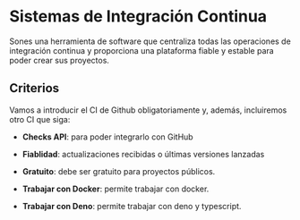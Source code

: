 # Sistemas de Integración Continua 

Sones una herramienta de software que centraliza todas las operaciones de integración continua y proporciona una plataforma fiable y estable para poder crear sus proyectos.

## Criterios 

Vamos a introducir el CI de Github obligatoriamente y, además, incluiremos otro CI que siga:

- **Checks API**: para poder integrarlo con GitHub

- **Fiablidad**: actualizaciones recibidas o últimas versiones lanzadas

- **Gratuito**: debe ser gratuito para proyectos públicos.

- **Trabajar con Docker**: permite trabajar con docker.

- **Trabajar con Deno**: permite trabajar con deno y typescript.
